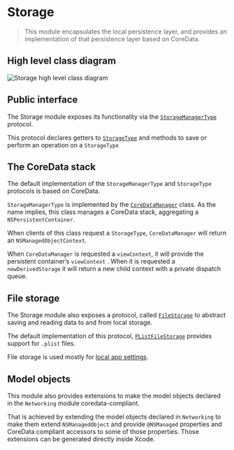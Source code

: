 # Storage

> This module encapsulates the local persistence layer, and provides an implementation of that persistence layer based on CoreData.  

## High level class diagram
![Storage high level class diagram](images/storage.png)

## Public interface
The Storage module exposes its functionality via the [`StorageManagerType`](../Storage/Storage/Protocols/StorageManagerType.swift) protocol. 

This protocol declares getters to [`StorageType`](../Storage/Storage/Protocols/StorageType.swift) and methods to save or perform an operation on a `StorageType` 

## The CoreData stack
The default implementation of the `StorageManagerType` and `StorageType` protocols is based on CoreData.

 `StorageManagerType` is implemented by the [`CoreDataManager`](../Storage/Storage/CoreData/CoreDataManager.swift) class. As the name implies, this class manages a CoreData stack, aggregating a `NSPersistentContainer`.

When clients of this class request a `StorageType`, `CoreDataManager` will return an `NSManagedObjectContext`. 

When `CoreDataManager` is requested a  `viewContext`, it will provide  the persistent container’s `viewContext` . When it is requested a `newDerivedStorage` it will return a new child context with  a private dispatch queue.

## File storage
The Storage module also exposes a protocol, called [`FileStorage`](../Storage/Storage/Protocols/FileStorage.swift) to abstract saving and reading data to and from local storage. 

The default implementation of this protocol, [`PListFileStorage`](../Storage/Storage/Tools/PListFileStorage.swift) provides support for `.plist` files.  

File storage is used mostly for [local app settings](app-local-settings.md).

## Model objects
This module also provides extensions to make the model objects declared in the `Networking` module coredata-compliant.  

That is achieved by extending the model objects declared in `Networking` to make them extend `NSManagedObject` and provide `@NSManaged` properties and CoreData compliant accessors to some of those properties. Those extensions can be generated directly inside Xcode.
